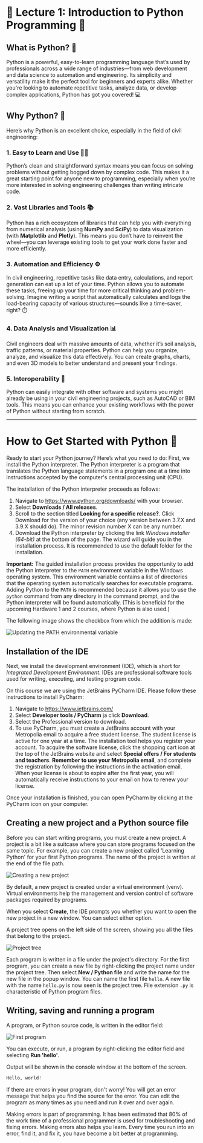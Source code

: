 # 🐍 Lecture 1: Introduction to Python Programming 📐

## What is Python? 🤔

Python is a powerful, easy-to-learn programming language that’s used by professionals across a wide range of industries—from web development and data science to automation and engineering. Its simplicity and versatility make it the perfect tool for beginners and experts alike. Whether you're looking to automate repetitive tasks, analyze data, or develop complex applications, Python has got you covered! 💻

## Why Python? 🎯

Here’s why Python is an excellent choice, especially in the field of civil engineering:

### 1. **Easy to Learn and Use** 🧑‍🎓
Python’s clean and straightforward syntax means you can focus on solving problems without getting bogged down by complex code. This makes it a great starting point for anyone new to programming, especially when you’re more interested in solving engineering challenges than writing intricate code.

### 2. **Vast Libraries and Tools** 📚
Python has a rich ecosystem of libraries that can help you with everything from numerical analysis (using **NumPy** and **SciPy**) to data visualization (with **Matplotlib** and **Plotly**). This means you don’t have to reinvent the wheel—you can leverage existing tools to get your work done faster and more efficiently.

### 3. **Automation and Efficiency** ⚙️
In civil engineering, repetitive tasks like data entry, calculations, and report generation can eat up a lot of your time. Python allows you to automate these tasks, freeing up your time for more critical thinking and problem-solving. Imagine writing a script that automatically calculates and logs the load-bearing capacity of various structures—sounds like a time-saver, right? ⏱️

### 4. **Data Analysis and Visualization** 📊
Civil engineers deal with massive amounts of data, whether it’s soil analysis, traffic patterns, or material properties. Python can help you organize, analyze, and visualize this data effectively. You can create graphs, charts, and even 3D models to better understand and present your findings.

### 5. **Interoperability** 🔄
Python can easily integrate with other software and systems you might already be using in your civil engineering projects, such as AutoCAD or BIM tools. This means you can enhance your existing workflows with the power of Python without starting from scratch.

---
# How to Get Started with Python 🚀

Ready to start your Python journey? Here’s what you need to do:
First, we install the Python interpreter. The Python interpreter is a program that translates the Python language
statements in a program one at a time into instructions
accepted by the computer's central processing unit (CPU).

The installation of the Python interpreter proceeds as follows:

1. Navigate to https://www.python.org/downloads/ with your browser.
2. Select **Downloads / All releases**.
3. Scroll to the section titled **Looking for a specific release?**.
   Click Download for the version of your choice (any version between 3.7.X and 3.9.X should do). The minor revision number
   X can be any number.
4. Download the Python interpreter by clicking the link *Windows installer (64-bit)* at the bottom of the page.
   The wizard will guide you in the installation process. It is recommended to use the default folder for the installation.

**Important:** The guided installation process provides the opportunity to add
the Python interpreter to the `PATH` environment variable in the Windows operating
system. This environment variable contains a list of directories that the operating
system automatically searches for executable programs. Adding Python to the `PATH`
is recommended because it allows you to use the `python` command from any directory
in the command prompt, and the Python interpreter will be found automatically.
(This is beneficial for the upcoming Hardware 1 and 2 courses, where Python is also used.)

The following image shows the checkbox from which the addition is made:

![Updating the PATH environmental variable](../img/path_envvar.png)

## Installation of the IDE

Next, we install the development environment (IDE), which is short for *Integrated Development Environment*.
IDEs are professional software tools used for writing, executing, and testing program code.

On this course we are using the JetBrains PyCharm IDE. Please follow these instructions to install PyCharm:
1. Navigate to https://www.jetbrains.com/
2. Select **Developer tools / PyCharm** ja click **Download**.
3. Select the Professional version to download.
4. To use PyCharm, you must create a JetBrains account with your Metropolia email to acquire a free student license. The student license is active for one year at a time. The installation tool helps you register your account. To acquire the software license, click the shopping cart icon at the top of the JetBrains website and select **Special offers / For students and teachers**. **Remember to use your Metropolia email**, and complete the registration by following the instructions in the activation email. When your license is about to expire after the first year, you will automatically receive instructions to your email on how to renew your license.

Once your installation is finished, you can open PyCharm by clicking at the PyCharm icon on your computer.

## Creating a new project and a Python source file

Before you can start writing programs, you must create a new project. A project is a bit like a suitcase where you can store
programs focused on the same topic. For example, you can create a new project called 'Learning Python' for your first Python programs.
The name of the project is written at the end of the file path.

![Creating a new project](../img/new_project.png)

By default, a new project is created under a virtual environment (venv). Virtual environments help the management and version control of software packages required by programs.

When you select **Create**, the IDE prompts you whether you want to open the new project in a new window. You can select either option.

A project tree opens on the left side of the screen, showing you all the files that belong to the project.

![Project tree](../img/project_tree.png)

Each program is written in a file under the project's directory. For the first program, you can create a new file by right-clicking the project name under the project tree.
Then select **New / Python file** and write the name for the new file in the popup window. You can name the first file `hello`. A new file with the name `hello.py` is now
seen is the project tree. File extension `.py` is characteristic of Python program files.

## Writing, saving and running a program

A program, or Python source code, is written in the editor field:

![First program](../img/first_program.png)

You can execute, or run, a program by right-clicking the editor field and selecting **Run 'hello'**.

Output will be shown in the console window at the bottom of the screen.

```python
Hello, world!
```

If there are errors in your program, don't worry! You will get an error message that helps you find the source for the error.
You can edit the program as many times as you need and run it over and over again.

Making errors is part of programming. It has been estimated that 80% of the work time of a professional programmer is used
for troubleshooting and fixing errors. Making errors also helps you learn. Every time you run into an error, find it, and fix it,
you have become a bit better at programming.
